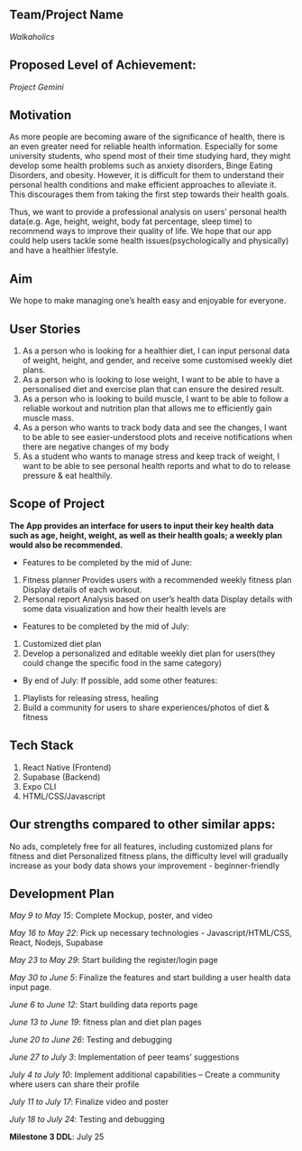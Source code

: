 ## Team/Project Name
*Walkaholics*
## Proposed Level of Achievement:
*Project Gemini*
## Motivation
As more people are becoming aware of the significance of health, there is an even greater need for reliable health information. Especially for some university students, who spend most of their time studying hard, they might develop some health problems such as anxiety disorders, Binge Eating Disorders, and obesity. However, it is difficult for them to understand their personal health conditions and make efficient approaches to alleviate it. This discourages them from taking the first step towards their health goals.

Thus, we want to provide a professional analysis on users’ personal health data(e.g. Age, height, weight, body fat percentage, sleep time) to recommend ways to improve their quality of life. We hope that our app could help users tackle some health issues(psychologically and physically) and have a healthier lifestyle.
## Aim
We hope to make managing one’s health easy and enjoyable for everyone.
## User Stories
 
1. As a person who is looking for a healthier diet, I can input personal data of weight, height, and gender, and receive some customised weekly diet plans.
2. As a person who is looking to lose weight, I want to be able to have a personalised diet and exercise plan that can ensure the desired result.
3. As a person who is looking to build muscle, I want to be able to follow a reliable workout and nutrition plan that allows me to efficiently gain muscle mass.
4. As a person who wants to track body data and see the changes,  I want to be able to see easier-understood plots and receive notifications when there are negative changes of my body
5. As a student who wants to manage stress and keep track of weight, I want to be able to see personal health reports and what to do to release pressure & eat healthily.
## Scope of Project
**The App provides an interface for users to input their key health data such as age, height, weight, as well as their health goals; a weekly plan would also be recommended.**

- Features to be completed by the mid of June:
1. Fitness planner
Provides users with a recommended weekly fitness plan
Display details of each workout.
2. Personal report
Analysis based on user’s health data
Display details with some data visualization and how their health levels are
 
- Features to be completed by the mid of July:
1. Customized diet plan
2. Develop a personalized and editable weekly diet plan for users(they could change the specific food in the same category)
 
- By end of July:
If possible, add some other features:
1. Playlists for releasing stress, healing
2. Build a community for users to share experiences/photos of diet & fitness

## Tech Stack
 1. React Native (Frontend)
 2. Supabase (Backend)
 3. Expo CLI
 4. HTML/CSS/Javascript

## Our strengths compared to other similar apps:

No ads, completely free for all features, including customized plans for fitness and diet
Personalized fitness plans, the difficulty level will gradually increase as your body data shows your improvement - beginner-friendly

## Development Plan

*May 9 to May 15*: Complete Mockup, poster, and video

*May 16 to May 22*: Pick up necessary technologies - Javascript/HTML/CSS, React, Nodejs, Supabase

*May 23 to May 29*: Start building the register/login page

*May 30 to June 5*: Finalize the features and start building a user health data input page.

*June 6 to June 12*: Start building data reports page

*June 13 to June 19*: fitness plan and diet plan pages

*June 20 to June 26*: Testing and debugging

*June 27 to July 3*: Implementation of peer teams’ suggestions

*July 4 to July 10*: Implement additional capabilities – Create a community where users can share their profile

*July 11 to July 17*: Finalize video and poster

*July 18 to July 24*: Testing and debugging

**Milestone 3 DDL**: July 25
